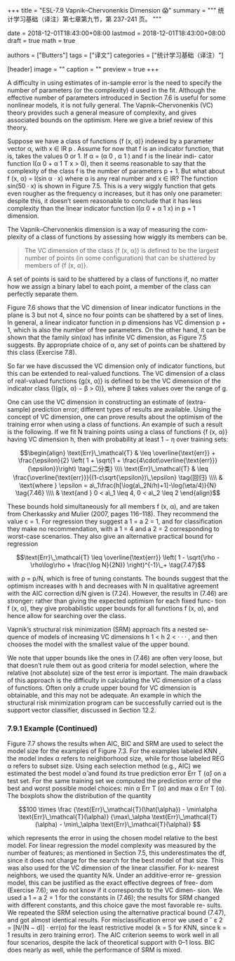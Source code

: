 +++
title = "ESL-7.9 Vapnik–Chervonenkis Dimension 😱"
summary = """
统计学习基础（译注）第七章第九节，第 237-241 页。
"""

date = 2018-12-01T18:43:00+08:00
lastmod = 2018-12-01T18:43:00+08:00
draft = true 
math = true

authors = ["Butters"]
tags = ["译文"]
categories = ["统计学习基础（译注）"]

[header]
image = ""
caption = ""
preview = true
+++

A difficulty in using estimates of in-sample error is the need to specify the
number of parameters (or the complexity) d used in the fit. Although the
effective number of parameters introduced in Section 7.6 is useful for some
nonlinear models, it is not fully general. The Vapnik–Chervonenkis (VC)
theory provides such a general measure of complexity, and gives associated
bounds on the optimism. Here we give a brief review of this theory.

Suppose we have a class of functions {f (x, α)} indexed by a parameter
vector α, with x ∈ IR p . Assume for now that f is an indicator function,
that is, takes the values 0 or 1. If α = (α 0 , α 1 ) and f is the linear indi-
cator function I(α 0 + α 1 T x > 0), then it seems reasonable to say that the
complexity of the class f is the number of parameters p + 1. But what
about f (x, α) = I(sin α · x) where α is any real number and x ∈ IR? The
function sin(50 · x) is shown in Figure 7.5. This is a very wiggly function
that gets even rougher as the frequency α increases, but it has only one
parameter: despite this, it doesn’t seem reasonable to conclude that it has
less complexity than the linear indicator function I(α 0 + α 1 x) in p = 1
dimension.

The Vapnik–Chervonenkis dimension is a way of measuring the com-
plexity of a class of functions by assessing how wiggly its members can
be.

> The VC dimension of the class {f (x, α)} is defined to be the
> largest number of points (in some configuration) that can be
> shattered by members of {f (x, α)}.

A set of points is said to be shattered by a class of functions if, no matter
how we assign a binary label to each point, a member of the class can
perfectly separate them.

Figure 7.6 shows that the VC dimension of linear indicator functions
in the plane is 3 but not 4, since no four points can be shattered by a
set of lines. In general, a linear indicator function in p dimensions has VC
dimension p + 1, which is also the number of free parameters. On the other
hand, it can be shown that the family sin(αx) has infinite VC dimension,
as Figure 7.5 suggests. By appropriate choice of α, any set of points can be
shattered by this class (Exercise 7.8).

So far we have discussed the VC dimension only of indicator functions,
but this can be extended to real-valued functions. The VC dimension of a
class of real-valued functions {g(x, α)} is defined to be the VC dimension
of the indicator class {I(g(x, α) − β > 0)}, where β takes values over the
range of g.

One can use the VC dimension in constructing an estimate of (extra-
sample) prediction error; different types of results are available. Using the
concept of VC dimension, one can prove results about the optimism of the
training error when using a class of functions. An example of such a result is
the following. If we fit N training points using a class of functions {f (x, α)}
having VC dimension h, then with probability at least 1 − η over training
sets:

$$\begin{align}
\text{Err}\_\mathcal{T} & \leq \overline{\text{err}} +
  \frac{\epsilon}{2} \left( 1 +
  \sqrt{1 + \frac{4\cdot\overline{\text{err}}}{\epsilon}}\right)
  \tag{二分类} \\\\ \text{Err}\_\mathcal{T} & \leq
  \frac{\overline{\text{err}}}{(1-c\sqrt{\epsilon})\_\epsilon}
  \tag{回归} \\\\ & \text{where }
  \epsilon = a\_1\frac{h[\log(a\_2N/h)+1]-\log(\eta/4)}{N}
  \tag{7.46} \\\\ & \text{and }
  0 < a\_1 \leq 4, 0 < a\_2 \leq 2
\end{align}$$
  

These bounds hold simultaneously for all members f (x, α), and are taken
from Cherkassky and Mulier (2007, pages 116–118). They recommend the
value c = 1. For regression they suggest a 1 = a 2 = 1, and for classification
they make no recommendation, with a 1 = 4 and a 2 = 2 corresponding
to worst-case scenarios. They also give an alternative practical bound for
regression

$$\text{Err}\_\mathcal{T} \leq \overline{\text{err}} \left(
1 - \sqrt{\rho - \rho\log\rho + \frac{\log N}{2N}}
\right)^{-1}\_+ \tag{7.47}$$

with ρ = p/N, which is free of tuning constants. The bounds suggest that the
optimism increases with h and decreases with N in qualitative agreement
with the AIC correction d/N given is (7.24). However, the results in (7.46)
are stronger: rather than giving the expected optimism for each fixed func-
tion f (x, α), they give probabilistic upper bounds for all functions f (x, α),
and hence allow for searching over the class.

Vapnik’s structural risk minimization (SRM) approach fits a nested se-
quence of models of increasing VC dimensions h 1 < h 2 < · · · , and then
chooses the model with the smallest value of the upper bound.

We note that upper bounds like the ones in (7.46) are often very loose,
but that doesn’t rule them out as good criteria for model selection, where
the relative (not absolute) size of the test error is important. The main
drawback of this approach is the difficulty in calculating the VC dimension
of a class of functions. Often only a crude upper bound for VC dimension
is obtainable, and this may not be adequate. An example in which the
structural risk minimization program can be successfully carried out is the
support vector classifier, discussed in Section 12.2.

### 7.9.1 Example (Continued)

Figure 7.7 shows the results when AIC, BIC and SRM are used to select
the model size for the examples of Figure 7.3. For the examples labeled KNN ,
the model index α refers to neighborhood size, while for those labeled REG α
refers to subset size. Using each selection method (e.g., AIC) we estimated
the best model α̂ and found its true prediction error Err T (α̂) on a test
set. For the same training set we computed the prediction error of the best
and worst possible model choices: min α Err T (α) and max α Err T (α). The
boxplots show the distribution of the quantity

$$100 \times \frac
{\text{Err}\_\mathcal{T}(\hat{\alpha}) -
\min\alpha \text{Err}\_\mathcal{T}(\alpha)}
{\max\_\alpha \text{Err}\_\mathcal{T}(\alpha) -
\min\_\alpha \text{Err}\_\mathcal{T}(\alpha)} $$

which represents the error in using the chosen model relative to the best
model. For linear regression the model complexity was measured by the
number of features; as mentioned in Section 7.5, this underestimates the
df, since it does not charge for the search for the best model of that size.
This was also used for the VC dimension of the linear classifier. For k-
nearest neighbors, we used the quantity N/k. Under an additive-error re-
gression model, this can be justified as the exact effective degrees of free-
dom (Exercise 7.6); we do not know if it corresponds to the VC dimen-
sion. We used a 1 = a 2 = 1 for the constants in (7.46); the results for SRM
changed with different constants, and this choice gave the most favorable re-
sults. We repeated the SRM selection using the alternative practical bound
(7.47), and got almost identical results. For misclassification error we used
σ ˆ ε 2 = [N/(N − d)] · err(α) for the least restrictive model (k = 5 for KNN,
since k = 1 results in zero training error). The AIC criterion seems to work
well in all four scenarios, despite the lack of theoretical support with 0–1
loss. BIC does nearly as well, while the performance of SRM is mixed.